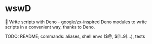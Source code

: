 # wswD

🦕 Write scripts with Deno - google/zx-inspired Deno modules to write scripts in
a convenient way, thanks to Deno.

TODO: README; commands: aliases, shell envs ($@, $[1..9]...), tests
